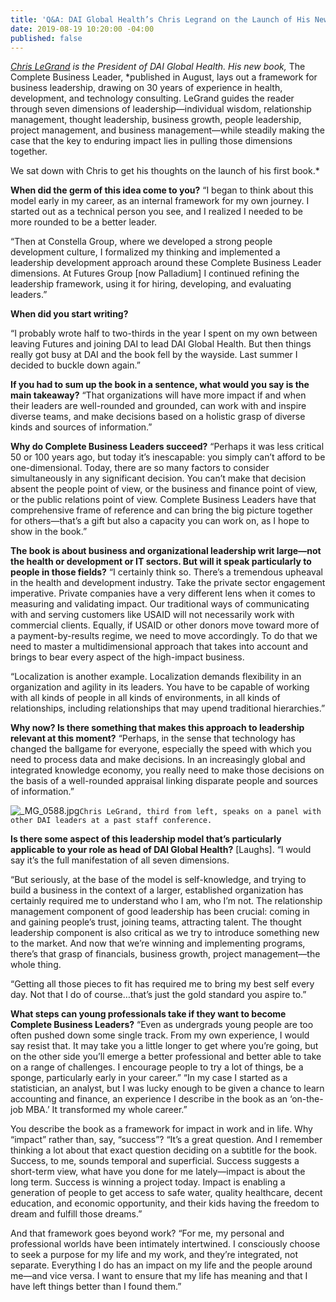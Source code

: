 ```yaml
---
title: 'Q&A: DAI Global Health’s Chris Legrand on the Launch of His New Book'
date: 2019-08-19 10:20:00 -04:00
published: false
---
```


*[Chris LeGrand](https://www.dai.com/who-we-are/leadership/christopher-legrand) is the President of DAI Global Health. His new book,* The Complete Business Leader, *published in August, lays out a framework for business leadership, drawing on 30 years of experience in health, development, and technology consulting. LeGrand guides the reader through seven dimensions of leadership—individual wisdom, relationship management, thought leadership, business growth, people leadership, project management, and business management—while steadily making the case that the key to enduring impact lies in pulling those dimensions together.

We sat down with Chris to get his thoughts on the launch of his first book.*




**When did the germ of this idea come to you?**
“I began to think about this model early in my career, as an internal framework for my own journey. I started out as a technical person you see, and I realized I needed to be more rounded to be a better leader.

“Then at Constella Group, where we developed a strong people development culture, I formalized my thinking and implemented a leadership development approach around these Complete Business Leader dimensions. At Futures Group [now Palladium] I continued refining the leadership framework, using it for hiring, developing, and evaluating leaders.”

**When did you start writing?**

“I probably wrote half to two-thirds in the year I spent on my own between leaving Futures and joining DAI to lead DAI Global Health. But then things really got busy at DAI and the book fell by the wayside. Last summer I decided to buckle down again.”

**If you had to sum up the book in a sentence, what would you say is the main takeaway?**
“That organizations will have more impact if and when their leaders are well-rounded and grounded, can work with and inspire diverse teams, and make decisions based on a holistic grasp of diverse kinds and sources of information.”

**Why do Complete Business Leaders succeed?** 
“Perhaps it was less critical 50 or 100 years ago, but today it’s inescapable: you simply can’t afford to be one-dimensional. Today, there are so many factors to consider simultaneously in any significant decision. You can’t make that decision absent the people point of view, or the business and finance point of view, or the public relations point of view. Complete Business Leaders have that comprehensive frame of reference and can bring the big picture together for others—that’s a gift but also a capacity you can work on, as I hope to show in the book.” 

**The book is about business and organizational leadership writ large—not the health or development or IT sectors. But will it speak particularly to people in those fields?**
“I certainly think so. There’s a tremendous upheaval in the health and development industry. Take the private sector engagement imperative. Private companies have a very different lens when it comes to measuring and validating impact. Our traditional ways of communicating with and serving customers like USAID will not necessarily work with commercial clients. Equally, if USAID or other donors move toward more of a payment-by-results regime, we need to move accordingly. To do that we need to master a multidimensional approach that takes into account and brings to bear every aspect of the high-impact business.

“Localization is another example. Localization demands flexibility in an organization and agility in its leaders. You have to be capable of working with all kinds of people in all kinds of environments, in all kinds of relationships, including relationships that may upend traditional hierarchies.”

**Why now? Is there something that makes this approach to leadership relevant at this moment?**
“Perhaps, in the sense that technology has changed the ballgame for everyone, especially the speed with which you need to process data and make decisions. In an increasingly global and integrated knowledge economy, you really need to make those decisions on the basis of a well-rounded appraisal linking disparate people and sources of information.”

![_MG_0588.jpg](/uploads/_MG_0588.jpg)`Chris LeGrand, third from left, speaks on a panel with other DAI leaders at a past staff conference.`

**Is there some aspect of this leadership model that’s particularly applicable to your role as head of DAI Global Health?**
[Laughs]. “I would say it’s the full manifestation of all seven dimensions.

“But seriously, at the base of the model is self-knowledge, and trying to build a business in the context of a larger, established organization has certainly required me to understand who I am, who I’m not. The relationship management component of good leadership has been crucial: coming in and gaining people’s trust, joining teams, attracting talent. The thought leadership component is also critical as we try to introduce something new to the market. And now that we’re winning and implementing programs, there’s that grasp of financials, business growth, project management—the whole thing.

“Getting all those pieces to fit has required me to bring my best self every day. Not that I do of course…that’s just the gold standard you aspire to.”

**What steps can young professionals take if they want to become Complete Business Leaders?**
“Even as undergrads young people are too often pushed down some single track. From my own experience, I would say resist that. It may take you a little longer to get where you’re going, but on the other side you’ll emerge a better professional and better able to take on a range of challenges. I encourage people to try a lot of things, be a sponge, particularly early in your career.”
“In my case I started as a statistician, an analyst, but I was lucky enough to be given a chance to learn accounting and finance, an experience I describe in the book as an ‘on-the-job MBA.’ It transformed my whole career.”

You describe the book as a framework for impact in work and in life. Why “impact” rather than, say, “success”? 
“It’s a great question. And I remember thinking a lot about that exact question deciding on a subtitle for the book. Success, to me, sounds temporal and superficial. Success suggests a short-term view, what have you done for me lately—impact is about the long term. Success is winning a project today. Impact is enabling a generation of people to get access to safe water, quality healthcare, decent education, and economic opportunity, and their kids having the freedom to dream and fulfill those dreams.”

And that framework goes beyond work? 
“For me, my personal and professional worlds have been intimately intertwined. I consciously choose to seek a purpose for my life and my work, and they’re integrated, not separate. Everything I do has an impact on my life and the people around me—and vice versa. I want to ensure that my life has meaning and that I have left things better than I found them.”